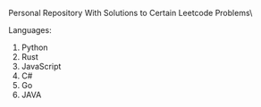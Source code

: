 Personal Repository With Solutions to Certain Leetcode Problems\

Languages:
1. Python
2. Rust
3. JavaScript
4. C#
5. Go
6. JAVA